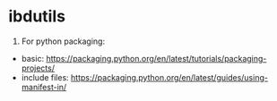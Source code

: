 # ibdutils

1. For python packaging: 
- basic: https://packaging.python.org/en/latest/tutorials/packaging-projects/
- include files: https://packaging.python.org/en/latest/guides/using-manifest-in/


